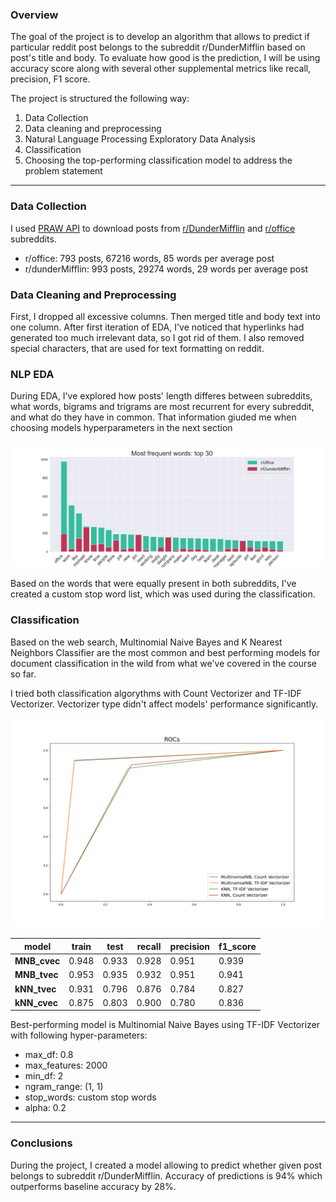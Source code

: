 ### Overview

The goal of the project is to develop an algorithm that allows to predict if particular reddit post belongs to the subreddit r/DunderMifflin based on post's title and body. To evaluate how good is the prediction, I will be using accuracy score along with several other supplemental metrics like recall, precision, F1 score. 

The project is structured the following way:
1. Data Collection
2. Data cleaning and preprocessing
3. Natural Language Processing Exploratory Data Analysis
4. Classification
5. Choosing the top-performing classification model to address the problem statement

---

### Data Collection
I used [PRAW API](https://praw.readthedocs.io/en/stable/) to download posts from [r/DunderMifflin](https://www.reddit.com/r/DunderMifflin/) and [r/office](https://www.reddit.com/r/office/) subreddits. 
* r/office: 793 posts, 67216 words, 85 words per average post
* r/dunderMifflin: 993 posts, 29274 words, 29 words per average post

### Data Cleaning and Preprocessing
First, I dropped all excessive columns. Then merged title and body text into one column.
After first iteration of EDA, I've noticed that hyperlinks had generated too much irrelevant data, so I got rid of them. I also removed special characters, that are used for text formatting on reddit. 

### NLP EDA

During EDA, I've explored how posts' length differes between subreddits, what words, bigrams and trigrams are most recurrent for every subreddit, and what do they have in common. That information giuded me when choosing models hyperparameters in the next section

![Common words](/images/most_frequent_words_nltk.png)

Based on the words that were equally present in both subreddits, I've created a custom stop word list, which was used during the classification.

### Classification
Based on the web search, Multinomial Naive Bayes and K Nearest Neighbors Classifier are the most common and best performing models for document classification in the wild from what we've covered in the course so far.

I tried both classification algorythms with Count Vectorizer and TF-IDF Vectorizer. Vectorizer type didn't affect models' performance significantly.

![ROCs](/images/ROCs.png)

| model | train | test | recall | precision | f1_score |
| --- | --- | --- | --- | --- | --- |
| **MNB_cvec** | 0.948 | 0.933 | 0.928 | 0.951 | 0.939 |
| **MNB_tvec** | 0.953 | 0.935 | 0.932 | 0.951 | 0.941 |
| **kNN_tvec** | 0.931 | 0.796 | 0.876 | 0.784 | 0.827 |
| **kNN_cvec** | 0.875 | 0.803 | 0.900 | 0.780 | 0.836 |

Best-performing model is Multinomial Naive Bayes using TF-IDF Vectorizer with following hyper-parameters:

* max_df: 0.8
* max_features: 2000
* min_df: 2
* ngram_range: (1, 1)
* stop_words: custom stop words
* alpha: 0.2

---

### Conclusions

During the project, I created a model allowing to predict whether given post belongs to subreddit r/DunderMifflin. Accuracy of predictions is 94% which outperforms baseline accuracy by 28%.
